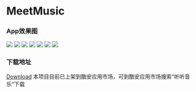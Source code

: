 # MeetMusic

### App效果图
![](https://github.com/lijunyandev/MeetMusic/blob/master/pic/home.jpg)
![](https://github.com/lijunyandev/MeetMusic/blob/master/pic/home_nav.jpg)
![](https://github.com/lijunyandev/MeetMusic/blob/master/pic/theme.jpg)
![](https://github.com/lijunyandev/MeetMusic/blob/master/pic/local_music.jpg)
![](https://github.com/lijunyandev/MeetMusic/blob/master/pic/scan.jpg)
![](https://github.com/lijunyandev/MeetMusic/blob/master/pic/playlist.jpg)
![](https://github.com/lijunyandev/MeetMusic/blob/master/pic/playing.jpg)


### 下载地址
[Download](http://www.coolapk.com/apk/com.lijunyan.blackmusic)
本项目目前已上架到酷安应用市场，可到酷安应用市场搜索“听听音乐”下载


